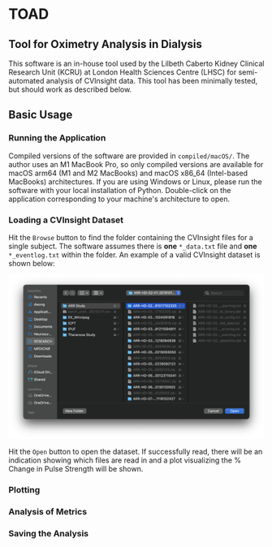 # TOAD
## Tool for Oximetry Analysis in Dialysis
This software is an in-house tool used by the Lilbeth Caberto Kidney Clinical Research Unit (KCRU) at London Health Sciences Centre (LHSC) for semi-automated analysis of CVInsight data.  This tool has been minimally tested, but should work as described below.

## Basic Usage
### Running the Application
Compiled versions of the software are provided in `compiled/macOS/`.  The author uses an M1 MacBook Pro, so only compiled versions are available for macOS arm64 (M1 and M2 MacBooks) and macOS x86_64 (Intel-based MacBooks) architectures.  If you are using Windows or Linux, please run the software with your local installation of Python.  Double-click on the application corresponding to your machine's architecture to open.

### Loading a CVInsight Dataset
Hit the `Browse` button to find the folder containing the CVInsight files for a single subject.  The software assumes there is **one** `*_data.txt` file and **one** `*_eventlog.txt` within the folder.  An example of a valid CVInsight dataset is shown below:

![CVInsight Dataset](docs/FileStructure.png)

Hit the `Open` button to open the dataset.  If successfully read, there will be an indication showing which files are read in and a plot visualizing the % Change in Pulse Strength will be shown.

### Plotting

### Analysis of Metrics

### Saving the Analysis
